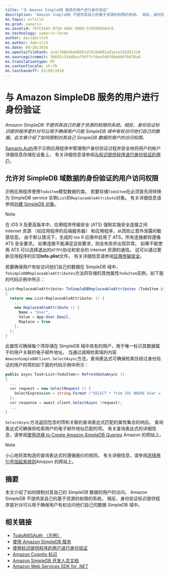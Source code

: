 ```yaml
---
title: "与 Amazon SimpleDB 服务的用户进行身份验证"
description: "Amazon SimpleDB 不提供其自己的基于资源的权限的系统。 相反，身份验证标识提供程序是针对可以用于确保用户只能 SimpleDB 域中有权访问他们自己的数据。 此文章介绍了如何限制对其自己 SimpleDB 数据的用户的访问权限。"
ms.topic: article
ms.prod: xamarin
ms.assetid: 797C91A5-9720-4DAC-89D8-5C85996584C8
ms.technology: xamarin-forms
author: davidbritch
ms.author: dabritch
ms.date: 09/20/2016
ms.openlocfilehash: ac4c788b4bd48991d7628d892ad1ece3d2451228
ms.sourcegitcommit: 30055c534d9caf5dffcfdeafd6f08e666fb870a8
ms.translationtype: MT
ms.contentlocale: zh-CN
ms.lasthandoff: 03/09/2018
---
```

# <a name="authenticating-users-with-an-amazon-simpledb-service"></a>与 Amazon SimpleDB 服务的用户进行身份验证

_Amazon SimpleDB 不提供其自己的基于资源的权限的系统。相反，身份验证标识提供程序是针对可以用于确保用户只能 SimpleDB 域中有权访问他们自己的数据。此文章介绍了如何限制对其自己 SimpleDB 数据的用户的访问权限。_

[Xamarin.Auth](https://github.com/xamarin/Xamarin.Auth)用于示例应用程序中管理用户身份验证过程并安全地将用户的帐户详细信息存储在设备上。 有关详细信息请参阅[与标识提供程序进行身份验证的用户](~/xamarin-forms/data-cloud/authentication/oauth.md)。

## <a name="allowing-an-authenticated-user-access-to-simpledb-domain-data"></a>允许对 SimpleDB 域数据的身份验证的用户访问权限

示例应用程序使用`TodoItem`模型数据的类。 若要存储`TodoItem`在必须首先将转换为 SimpleDB service 实例`List`的`ReplaceableAttribute`对象。 有关详细信息请参阅[创建 SimpleDB 对象](~/xamarin-forms/data-cloud/consuming/aws.md)。

> [!NOTE]
> 在 iOS 9 及更高版本中，应用程序传输安全 (ATS) 强制实施安全连接之间 internet 资源 （如应用程序的后端服务器） 和应用程序，从而防止意外泄露的敏感信息。 由于默认情况下，生成的 ios 9 应用中启用了 ATS，所有连接都将遵循 ATS 安全要求。 如果连接不能满足这些要求，则会失败并出现异常。
> 如果不能使用 ATS 可以选择退出的`HTTPS`协议和安全的 internet 资源的通信。 这可以通过更新应用程序的实现**Info.plist**文件。 有关详细信息请参阅[应用传输安全](~/ios/app-fundamentals/ats.md)。

若要确保用户有权访问他们自己的数据在 SimpleDB 域中，`ToSimpleDBReplaceableAttributes`方法将存储的其他属性`TodoItem`实例，如下面的代码示例中所示：

```csharp
List<ReplaceableAttribute> ToSimpleDBReplaceableAttributes (TodoItem item)
{
  return new List<ReplaceableAttribute> () {
    ...
    new ReplaceableAttribute () {
      Name = "User",
      Value = App.User.Email,
      Replace = true
    },
  };
}
```

此属性可确保每个项存储在 SimpleDB 域中具有的用户，用于唯一标识其数据属于的用户关联的电子邮件地址。 当通过调用检索域的内容`AmazonSimpleDBClient.SelectAsync`方法，查询表达式可确保检索仅经过身份验证的用户的项的如下面的代码示例中所示：

```csharp
public async Task<List<TodoItem>> RefreshDataAsync ()
{
  ...
  var request = new SelectRequest () {
    SelectExpression = string.Format ("SELECT * from {0} WHERE User = '{1}'", tableName, App.User.Email)
  };
  var response = await client.SelectAsync (request);
  ...
}
```

`SelectAsync`方法返回包含的项和关联的查询表达式匹配的属性集合的响应。 查询表达式可确保将检索用户的电子邮件地址匹配的项。 有关查询表达式的详细信息，请参阅[使用选择 to Create Amazon SimpleDB Queries](http://docs.aws.amazon.com/AmazonSimpleDB/latest/DeveloperGuide/UsingSelect.html) Amazon 的网站上。

> [!NOTE]
> 小心地将其构造的查询表达式时遵循报价的规则。 有关详细信息，请参阅[选择用引号括起来规则](http://docs.aws.amazon.com/AmazonSimpleDB/latest/DeveloperGuide/QuotingRulesSelect.html)Amazon 的网站上。

## <a name="summary"></a>摘要

本文介绍了如何限制对其自己的 SimpleDB 数据的用户的访问。 Amazon SimpleDB 不提供其自己的基于资源的权限的系统。 相反，身份验证标识提供程序是针对可以用于确保用户有权访问他们自己的数据 SimpleDB 域中。


## <a name="related-links"></a>相关链接

- [TodoAWSAuth （示例）](https://developer.xamarin.com/samples/xamarin-forms/WebServices/TodoAWSAuth/)
- [使用 Amazon SimpleDB 服务](~/xamarin-forms/data-cloud/consuming/aws.md)
- [使用标识提供程序的用户进行身份验证](~/xamarin-forms/data-cloud/authentication/oauth.md)
- [Amazon Cognito 标识](http://docs.aws.amazon.com/cognito/devguide/identity/)
- [Amazon SimpleDB 开发人员文档](http://docs.aws.amazon.com/AmazonSimpleDB/latest/DeveloperGuide/Welcome.html)
- [Amazon Web Services SDK for .NET](https://www.nuget.org/packages?q=Tags%3A%22aws-sdk-v3%22)
